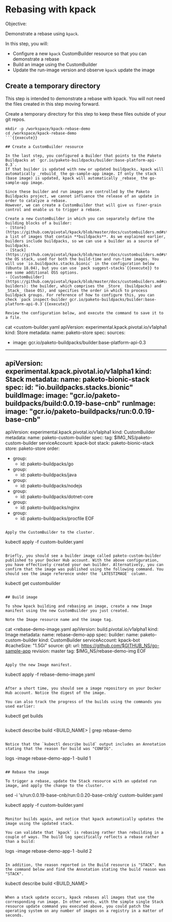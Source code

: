# Rebasing with kpack

Objective:

Demonstrate a rebase using `kpack`.

In this step, you will:
- Configure a new `kpack` CustomBuilder resource so that you can demonstrate a rebase
- Build an image using the CustomBuilder
- Update the run-image version and observe `kpack` update the image

## Create a temporary directory

This step is intended to demonstrate a rebase with kpack. You will not need the files created in this step moving forward.

Create a temporary directory for this step to keep these files outside of your git repos.

```
mkdir -p /workspace/kpack-rebase-demo
cd /workspace/kpack-rebase-demo
```{{execute}}

## Create a CustomBuilder resource

In the last step, you configured a Builder that points to the Paketo Buildpacks at `gcr.io/paketo-buildpacks/builder:base-platform-api-0.3`.
If that builder is updated with new or updated buildpacks, kpack will automatically _rebuild_ the go-sample-app image. If only the stack (base image) is updated, kpack will automatically _rebase_ the go-sample-app image.

Since these builder and run images are controlled by the Paketo Buildpacks project, we cannot influence the release of an update in order to catalyze a rebase.
However, we can create a CustomBuilder that will give us finer-grain control and enable us to trigger a rebase.

Create a new CustomBuilder in which you can separately define the building blocks of a builder:
- [Store](https://github.com/pivotal/kpack/blob/master/docs/custombuilders.md#store): a list of images that contain **buildpacks**. As we explained earlier, builders include buildpacks, so we can use a builder as a source of buildpacks.
- [Stack](https://github.com/pivotal/kpack/blob/master/docs/custombuilders.md#stack): the OS stack, used for both the build-time and run-time images. You will use `io.buildpacks.stacks.bionic` in the configuration below (Ubuntu 18.04), but you can use `pack suggest-stacks`{{execute}} to see some additional OSS options.
- [CustomBuilder](https://github.com/pivotal/kpack/blob/master/docs/custombuilders.md#custom-builders): the builder, which comprises the _Store_ (buildpacks) and _Stack_ (base OS), and specifies the order in which to process buildpack groups. For reference of how to configure this, you can check `pack inspect-builder gcr.io/paketo-buildpacks/builder:base-platform-api-0.3`{{execute}}

Review the configuration below, and execute the command to save it to a file.

```
cat <<EOF >custom-builder.yaml
apiVersion: experimental.kpack.pivotal.io/v1alpha1
kind: Store
metadata:
  name: paketo-store
spec:
  sources:
  - image: gcr.io/paketo-buildpacks/builder:base-platform-api-0.3
---
apiVersion: experimental.kpack.pivotal.io/v1alpha1
kind: Stack
metadata:
  name: paketo-bionic-stack
spec:
  id: "io.buildpacks.stacks.bionic"
  buildImage:
    image: "gcr.io/paketo-buildpacks/build:0.0.19-base-cnb"
  runImage:
    image: "gcr.io/paketo-buildpacks/run:0.0.19-base-cnb"
---
apiVersion: experimental.kpack.pivotal.io/v1alpha1
kind: CustomBuilder
metadata:
  name: paketo-custom-builder
spec:
  tag: $IMG_NS/paketo-custom-builder
  serviceAccount: kpack-bot
  stack: paketo-bionic-stack
  store: paketo-store
  order:
  - group:
    - id:  paketo-buildpacks/go
  - group:
    - id:  paketo-buildpacks/java
  - group:
    - id: paketo-buildpacks/nodejs
  - group:
    - id: paketo-buildpacks/dotnet-core
  - group:
    - id: paketo-buildpacks/nginx
  - group:
    - id: paketo-buildpacks/procfile
EOF
```{{execute}}

Apply the CustomBuilder to the cluster.

```
kubectl apply -f custom-builder.yaml
```{{execute}}

Briefly, you should see a builder image called paketo-custom-builder published to your Docker Hub account. With the above configuration, you have effectively created your own builder. Alternatively, you can confirm that the image was published using the following command. You should see the image reference under the `LATESTIMAGE` column.

```
kubectl get custombuilder
```{{execute}}

## Build image

To show kpack building and rebasing an image, create a new Image manifest using the new CustomBuilder you just created. 

Note the Image resource name and the image tag.

```
cat <<EOF >rebase-demo-image.yaml
apiVersion: build.pivotal.io/v1alpha1
kind: Image
metadata:
  name: rebase-demo-app
spec:
  builder:
    name: paketo-custom-builder
    kind: CustomBuilder
  serviceAccount: kpack-bot
  #cacheSize: "1.5Gi"
  source:
    git:
      url: https://github.com/$GITHUB_NS/go-sample-app
      revision: master
  tag: $IMG_NS/rebase-demo-img
EOF
```{{execute}}

Apply the new Image manifest.

```
kubectl apply -f rebase-demo-image.yaml
```{{execute}}

After a short time, you should see a image repository on your Docker Hub account. Notice the digest of the image.

You can also track the progress of the builds using the commands you used earlier:

```
kubectl get builds
```{{execute}}

```
kubectl describe build <BUILD_NAME> | grep rebase-demo
```{{copy}}

Notice that the `kubectl describe build` output includes an Annotation stating that the reason for build was "CONFIG".

```
logs -image rebase-demo-app-1 -build 1
```{{copy}}

## Rebase the image

To trigger a rebase, update the Stack resource with an updated run image, and apply the change to the cluster.

```
sed -i 's/run:0.0.19-base-cnb/run:0.0.20-base-cnb/g' custom-builder.yaml

kubectl apply -f custom-builder.yaml
```{{execute}}

Monitor builds again, and notice that kpack automatically updates the image using the updated stack.

You can validate that `kpack` is rebasing rather than rebuilding in a couple of ways. The build log specifically reflects a rebase rather than a build:

```
logs -image rebase-demo-app-1 -build 2
```{{copy}}

In addition, the reason reported in the Build resource is "STACK". Run the command below and find the Annotation stating the build reason was "STACK".

```
kubectl describe build <BUILD_NAME>
```{{copy}}

When a stack update occurs, kpack rebases all images that use the corresponding run image. In other words, with the simple single Stack resource update command you executed above, you could patch the operating system on any number of images on a registry in a matter of seconds.